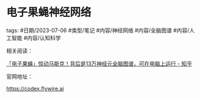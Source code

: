 # 电子果蝇神经网络





tags: #日期/2023-07-06 #类型/笔记 #内容/神经网络 #内容/全脑图谱 #内容/人工智能 #内容/认知科学 


相关阅读：

[「电子果蝇」惊动马斯克！背后是13万神经元全脑图谱，可在电脑上运行 - 知乎](https://zhuanlan.zhihu.com/p/641383735)


官网地址：

https://codex.flywire.ai
